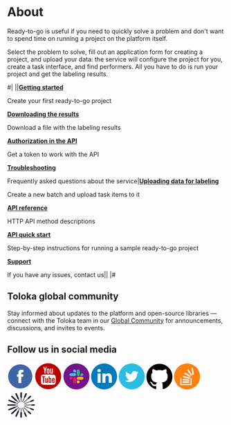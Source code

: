 # About

Ready-to-go is useful if you need to quickly solve a problem and don't want to spend time on running a project on the platform itself.

Select the problem to solve, fill out an application form for creating a project, and upload your data: the service will configure the project for you, create a task interface, and find performers. All you have to do is run your project and get the labeling results.

#|
||**[Getting started](quickstart.md)**

Create your first ready-to-go project

**[Downloading the results](download-results.html)**

Download a file with the labeling results

**[Authorization in the API](https://toloka.ai/docs/toloka-apps/api/concepts/authorization.html)**

Get a token to work with the API

**[Troubleshooting](troubleshooting.html)**

Frequently asked questions about the service|**[Uploading data for labeling](add-task.md)**

Create a new batch and upload task items to it

**[API reference](https://toloka.ai/docs/toloka-apps/api/ref/index.html)**

HTTP API method descriptions

**[API quick start](https://toloka.ai/docs/toloka-apps/api/concepts/quickstart-api.html)**

Step-by-step instructions for running a sample ready-to-go project

**[Support](https://toloka.ai/docs/guide/troubleshooting/support.html#troubleshooting__new_1)**

If you have any issues, contact us||
|#

## Toloka global community

Stay informed about updates to the platform and open-source libraries — connect with the Toloka team in our [Global Community](https://join.slack.com/t/tolokacommunity/shared_invite/zt-sxr745fr-dvfZffzvQTwNXOE0gEqysg) for announcements, discussions, and invites to events.

## Follow us in social media

[![Toloka on Facebook](../_images/SocialNetwork/facebook.svg)](https://www.facebook.com/tolokaglobal/) [![Toloka on YouTube](../_images/SocialNetwork/youtube.svg)](https://www.youtube.com/channel/UC3ECut-9h01eI1qsnx-GHKA/videos) [![Toloka in Slack](../_images/SocialNetwork/slack.svg)](https://join.slack.com/t/tolokacommunity/shared_invite/zt-sxr745fr-dvfZffzvQTwNXOE0gEqysg) [![Toloka in LinkedIn](../_images/SocialNetwork/linkedin.svg)](https://www.linkedin.com/company/toloka/) [![Toloka in Twitter](../_images/SocialNetwork/twitter.svg)](https://twitter.com/TolokaAI) [![Toloka on GitHub](../_images/SocialNetwork/github.svg)](https://github.com/toloka) [![Toloka on StackOverflow](../_images/SocialNetwork/StackOverflow.svg)](https://stackoverflow.com/questions/tagged/toloka) [![Toloka Blog](../_images/SocialNetwork/blog.svg)](https://toloka.ai/blog)
